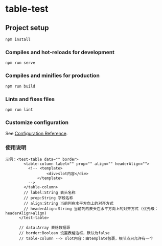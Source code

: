 # table-test

## Project setup
```
npm install
```

### Compiles and hot-reloads for development
```
npm run serve
```

### Compiles and minifies for production
```
npm run build
```

### Lints and fixes files
```
npm run lint
```

### Customize configuration
See [Configuration Reference](https://cli.vuejs.org/config/).

### 使用说明
```
示例：<test-table data="" border>
        <table-column label="" prop="" align="" headerAlign="">
          <!-- <template>
                  <div>slot内容</div>
              </template>
          -->
        </table-column>
        // label:String 表头名称
        // prop:String 字段名称
        // align:String 当前列在水平方向上的对齐方式
        // headerAlign:String 当前列的表头在水平方向上的对齐方式 (优先级：headerAlign>align)
      </test-table>

      // data:Array 表格数据源
      // border:Boolean 设置表格边框，默认为false
      // table-column --> slot内容：由template包裹，根节点只允许有一个
```